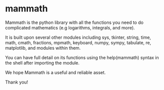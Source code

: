 # mammath

Mammath is the python library with all the functions you need to do complicated mathematics (e.g logarithms, integrals, and more).

It is built upon several other modules including sys, tkinter, string, time, math, cmath, fractions, mpmath, keyboard, numpy, sympy, tabulate, re, matplotlib, and modules within them.

You can have full detail on its functions using the help(mammath) syntax in the shell after importing the module.

We hope Mammath is a useful and reliable asset.

Thank you!